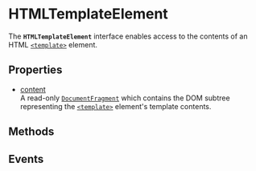 # HTMLTemplateElement

<div class='overview'>The <code><strong>HTMLTemplateElement</strong></code> interface enables access to the contents of an HTML <a href="/en-US/docs/Web/HTML/Element/template" title="The HTML Content Template (<template>) element is a mechanism for holding HTML that is not to be rendered immediately when a page is loaded but may be instantiated subsequently during runtime using JavaScript."><code>&lt;template&gt;</code></a> element.</div>

## Properties

<ul class="items properties">
  <li>
    <a href="">content</a>
    <div>A read-only <a href="/en-US/docs/Web/API/DocumentFragment" title="The DocumentFragment interface represents a minimal document object that has no parent. It is used as a lightweight version of Document that stores a segment of a document structure comprised of nodes just like a standard document."><code>DocumentFragment</code></a> which contains the DOM subtree representing the <a href="/en-US/docs/Web/HTML/Element/template" title="The HTML Content Template (<template>) element is a mechanism for holding HTML that is not to be rendered immediately when a page is loaded but may be instantiated subsequently during runtime using JavaScript."><code>&lt;template&gt;</code></a> element's template contents.</div>
  </li>
</ul>

## Methods

<ul class="items methods">

</ul>

## Events
